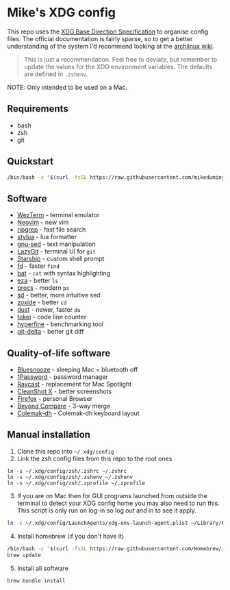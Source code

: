 # Mike's XDG config

This repo uses the [XDG Base Direction Specification](https://specifications.freedesktop.org/basedir-spec/basedir-spec-latest.html) to organise config files. The official documentation is fairly sparse, so to get a better understanding of the system I'd recommend looking at the [archlinux wiki](https://wiki.archlinux.org/title/XDG_Base_Directory).

> This is just a recommendation. Feel free to deviate, but remember to update
> the values for the XDG environment variables. The defaults are defined in
> `.zshenv`.

NOTE: Only intended to be used on a Mac.

## Requirements

- bash
- zsh
- git

## Quickstart

```sh
/bin/bash -c "$(curl -fsSL https://raw.githubusercontent.com/mikeduminy/dotfiles/HEAD/bootstrap.sh)"
```

## Software

- [WezTerm](https://wezfurlong.org/wezterm/) - terminal emulator
- [Neovim](https://neovim.io/) - new vim
- [ripgrep](https://github.com/BurntSushi/ripgrep) - fast file search
- [stylua](https://github.com/JohnnyMorganz/StyLua) - lua formatter
- [gnu-sed](https://formulae.brew.sh/formula/gnu-sed) - text manipulation
- [LazyGit](https://github.com/jesseduffield/lazygit) - terminal UI for `git`
- [Starship](https://starship.rs/) - custom shell prompt
- [fd](https://github.com/sharkdp/fd) - faster `find`
- [bat](https://github.com/sharkdp/bat) - `cat` with syntax highlighting
- [eza](https://github.com/eza-community/eza) - better `ls`
- [procs](https://github.com/dalance/procs) - modern `ps`
- [sd](https://github.com/chmln/sd) - better, more intuitive sed
- [zoxide](https://github.com/ajeetdsouza/zoxide) - better `cd`
- [dust](https://github.com/bootandy/dust) - newer, faster `du`
- [tokei](https://github.com/XAMPPRocky/tokei) - code line counter
- [hyperfine](https://github.com/sharkdp/hyperfine) - benchmarking tool
- [git-delta](https://github.com/dandavison/delta) - better git diff

## Quality-of-life software

- [Bluesnooze](https://github.com/odlp/bluesnooze) - sleeping Mac = bluetooth off
- [1Password](https://1password.com/) - password manager
- [Raycast](https://www.raycast.com/) - replacement for Mac Spotlight
- [CleanShot X](https://cleanshot.com/) - better screenshots
- [Firefox](https://www.mozilla.org/en-US/firefox/new/) - personal Browser
- [Beyond Compare](https://www.scootersoftware.com/download.php) - 3-way merge
- [Colemak-dh](https://colemakmods.github.io/mod-dh/) - Colemak-dh keyboard layout

## Manual installation

1. Clone this repo into `~/.xdg/config`
2. Link the zsh config files from this repo to the root ones

```
ln -s ~/.xdg/config/zsh/.zshrc ~/.zshrc
ln -s ~/.xdg/config/zsh/.zshenv ~/.zshenv
ln -s ~/.xdg/config/zsh/.zprofile ~/.zprofile
```

3. If you are on Mac then for GUI programs launched from outside the terminal to detect your XDG config home you may also need to run this. This script is only run on log-in so log out and in to see it apply.

```sh
ln -s ~/.xdg/config/LaunchAgents/xdg-env-launch-agent.plist ~/Library/LaunchAgents/xdg-env-launch-agent.plist
```

4. Install homebrew (if you don't have it)

```sh
/bin/bash -c "$(curl -fsSL https://raw.githubusercontent.com/Homebrew/install/HEAD/install.sh)"
brew update
```

5. Install all software

```sh
brew bundle install
```
